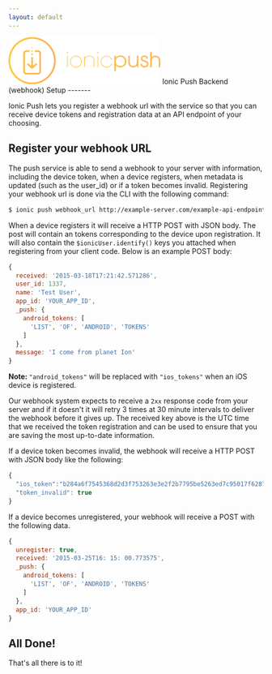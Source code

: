 ```yaml
---
layout: default
---
```


<img src="/img/push-docs/pushlogo.png" style="width: 300px;">
Ionic Push Backend (webhook) Setup
-------

Ionic Push lets you register a webhook url with the service so that you can receive device tokens and registration data 
at an API endpoint of your choosing.

## Register your webhook URL
The push service is able to send a webhook to your server with information, including the device token, when a device 
registers, when metadata is updated (such as the user_id) or if a token becomes invalid. Registering your webhook url is 
done via the CLI with the following command:

```bash
$ ionic push webhook_url http://example-server.com/example-api-endpoint
```

When a device registers it will receive a HTTP POST with JSON body. The post will contain an tokens corresponding to 
the device upon registration. It will also contain the `$ionicUser.identify()` keys you attached when registering from 
your client code.  Below is an example POST body:

```javascript
{ 
  received: '2015-03-18T17:21:42.571286',
  user_id: 1337,
  name: 'Test User',
  app_id: 'YOUR_APP_ID',
  _push: {
    android_tokens: [
      'LIST', 'OF', 'ANDROID', 'TOKENS'
    ]
  },
  message: 'I come from planet Ion' 
}
```

<strong>Note: </strong>`"android_tokens"` will be replaced with `"ios_tokens"` when an iOS device is registered.

Our webhook system expects to receive a `2xx` response code from your server and if it doesn't it will retry 3 times at 
30 minute intervals to deliver the webhook before it gives up.  The received key above is the UTC time that we received 
the token registration and can be used to ensure that you are saving the most up-to-date information.

If a device token becomes invalid, the webhook will receive a HTTP POST with JSON body like the following:

```javascript
{
  "ios_token":"b284a6f7545368d2d3f753263e3e2f2b7795be5263ed7c95017f628730edeaad",
  "token_invalid": true
}
```

If a device becomes unregistered, your webhook will receive a POST with the following data.

```javascript
{
  unregister: true,
  received: '2015-03-25T16: 15: 00.773575',
  _push: {
    android_tokens: [
      'LIST', 'OF', 'ANDROID', 'TOKENS'
    ]
  },
  app_id: 'YOUR_APP_ID'
}
```

## All Done!

That's all there is to it!